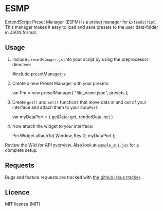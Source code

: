 ESMP  
====
ExtendScript Preset Manager (ESPM) is a preset manager for `ExtendScript`. This manager makes it easy to load and save presets to the user data-folder in JSON format.


Usage
-----

1. Include `presetManager.js` into your script by using the preprocessor directive:
    
    #include presetManager.js

2. Create a new Preset Manager with your presets:

    var Pm = new presetManager( "file_name.json", presets );

3. Create `get()` and `set()` functions that move data in and out of your interface and attach them to your `DataPort`

    var myDataPort = { getData: get, renderData: set }

4. Now attach the widget to your interface:

    Pm.Widget.attachTo( Window, KeyID, myDataPort );

Review the Wiki for [API overview](https://github.com/GitBruno/ESPM/wiki/API). Also look at [`sample_sui.jsx`](https://github.com/GitBruno/ESPM/blob/master/sample_sui.jsx) for a complete setup.


Requests
--------

Bugs and feature requests are tracked with [the github issue tracker](https://github.com/GitBruno/ESPM/issues).  


Licence
---------
MIT license (MIT)
